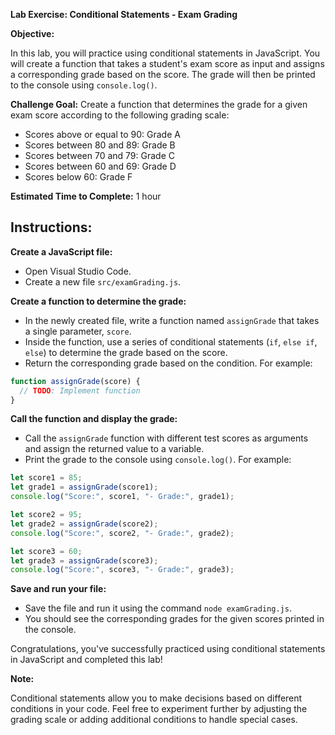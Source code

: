 **Lab Exercise: Conditional Statements - Exam Grading**

**Objective:** 

In this lab, you will practice using conditional statements in JavaScript. You will create a function that takes a student's exam score as input and assigns a corresponding grade based on the score. The grade will then be printed to the console using `console.log()`.

**Challenge Goal:** Create a function that determines the grade for a given exam score according to the following grading scale:

- Scores above or equal to 90: Grade A
- Scores between 80 and 89: Grade B
- Scores between 70 and 79: Grade C
- Scores between 60 and 69: Grade D
- Scores below 60: Grade F

**Estimated Time to Complete:** 1 hour

## Instructions:

**Create a JavaScript file:**

   - Open Visual Studio Code.
   - Create a new file `src/examGrading.js`.

**Create a function to determine the grade:**

- In the newly created file, write a function named `assignGrade` that takes a single parameter, `score`.
- Inside the function, use a series of conditional statements (`if`, `else if`, `else`) to determine the grade based on the score.
- Return the corresponding grade based on the condition. For example:
   
 ```javascript
 function assignGrade(score) {
   // TODO: Implement function
 }
 ```

**Call the function and display the grade:**

- Call the `assignGrade` function with different test scores as arguments and assign the returned value to a variable.
- Print the grade to the console using `console.log()`. For example:

 ```javascript
 let score1 = 85;
 let grade1 = assignGrade(score1);
 console.log("Score:", score1, "- Grade:", grade1);
 
 let score2 = 95;
 let grade2 = assignGrade(score2);
 console.log("Score:", score2, "- Grade:", grade2);
 
 let score3 = 60;
 let grade3 = assignGrade(score3);
 console.log("Score:", score3, "- Grade:", grade3);
 ```

**Save and run your file:**

- Save the file and run it using the command `node examGrading.js`.
- You should see the corresponding grades for the given scores printed in the console.

Congratulations, you've successfully practiced using conditional statements in JavaScript and completed this lab!

**Note:** 

Conditional statements allow you to make decisions based on different conditions in your code. Feel free to experiment further by adjusting the grading scale or adding additional conditions to handle special cases.